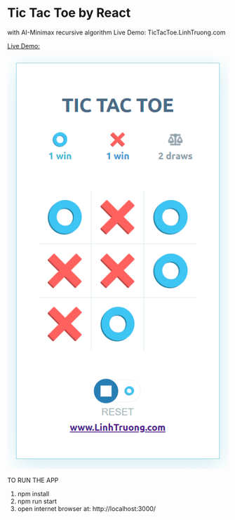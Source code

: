 # Tic Tac Toe by React
with AI-Minimax recursive algorithm
Live Demo: TicTacToe.LinhTruong.com

[Live Demo:](http://TicTacToe.LinhTruong.com)

![react-tic-tac-toe](https://github.com/linhqtruong/Tic-Tac-Toe-Game/blob/main/preview.png)

TO RUN THE APP
1) npm install
2) npm run start
3) open internet browser at: http://localhost:3000/
